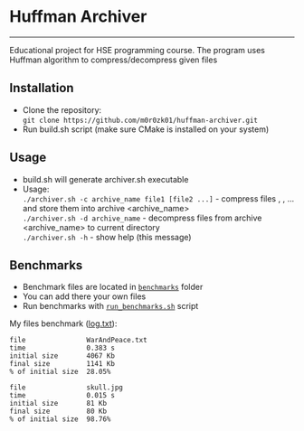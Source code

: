 # Huffman Archiver

---

Educational project for HSE programming course.
The program uses Huffman algorithm to compress/decompress given files

## Installation

- Clone the repository:<br>
`git clone https://github.com/m0r0zk01/huffman-archiver.git`
- Run build.sh script (make sure CMake is installed on your system)

## Usage

- build.sh will generate archiver.sh executable
- Usage:
<br>`./archiver.sh -c archive_name file1 [file2 ...]` - compress files <file1>, <file2>, ... and store them into archive <archive_name>
<br>`./archiver.sh -d archive_name` - decompress files from archive <archive_name> to current directory
<br>`./archiver.sh -h` - show help (this message)


## Benchmarks

- Benchmark files are located in [`benchmarks`](/benchmarks) folder
- You can add there your own files
- Run benchmarks with [`run_benchmarks.sh`](run_benchmarks.sh) script

My files benchmark ([log.txt](./benchmarks/log.txt)):
```
file               WarAndPeace.txt
time               0.383 s
initial size       4067 Kb
final size         1141 Kb
% of initial size  28.05%

file               skull.jpg
time               0.015 s
initial size       81 Kb
final size         80 Kb
% of initial size  98.76%
```